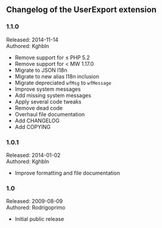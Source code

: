 ## Changelog of the UserExport extension

### 1.1.0

Released: 2014-11-14  
Authored: Kghbln

* Remove support for ≤ PHP 5.2
* Remove support for < MW 1.17.0
* Migrate to JSON I18n
* Migrate to new alias I18n inclusion
* Migrate depreciated ```wfMsg``` to ```wfMessage```
* Improve system messages
* Add missing system messages
* Apply several code tweaks
* Remove dead code
* Overhaul file documentation
* Add CHANGELOG
* Add COPYING


### 1.0.1

Released: 2014-01-02  
Authored: Kghbln

* Improve formatting and file documentation


### 1.0

Released: 2009-08-09  
Authored: Rodrigoprimo

* Initial public release
